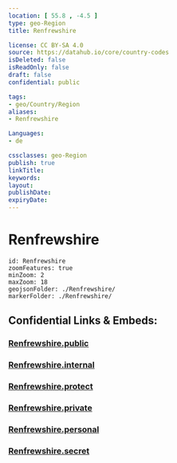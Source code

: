 ```yaml
---
location: [ 55.8 , -4.5 ] 
type: geo-Region
title: Renfrewshire

license: CC BY-SA 4.0
source: https://datahub.io/core/country-codes
isDeleted: false
isReadOnly: false
draft: false
confidential: public

tags:
- geo/Country/Region
aliases:
- Renfrewshire

Languages:
- de

cssclasses: geo-Region
publish: true
linkTitle: 
keywords: 
layout: 
publishDate: 
expiryDate: 
---
```


# Renfrewshire

```leaflet
id: Renfrewshire
zoomFeatures: true 
minZoom: 2 
maxZoom: 18
geojsonFolder: ./Renfrewshire/
markerFolder: ./Renfrewshire/
```


## Confidential Links & Embeds: 

### [Renfrewshire.public](/_public/\Earth\Continent\Europe\Europe~North\UK\Scotland\counties~ScotlandRenfrewshire.public.md) 

### [Renfrewshire.internal](/_internal/\Earth\Continent\Europe\Europe~North\UK\Scotland\counties~ScotlandRenfrewshire.internal.md) 

### [Renfrewshire.protect](/_protect/\Earth\Continent\Europe\Europe~North\UK\Scotland\counties~ScotlandRenfrewshire.protect.md) 

### [Renfrewshire.private](/_private/\Earth\Continent\Europe\Europe~North\UK\Scotland\counties~ScotlandRenfrewshire.private.md) 

### [Renfrewshire.personal](/_personal/\Earth\Continent\Europe\Europe~North\UK\Scotland\counties~ScotlandRenfrewshire.personal.md) 

### [Renfrewshire.secret](/_secret/\Earth\Continent\Europe\Europe~North\UK\Scotland\counties~ScotlandRenfrewshire.secret.md)

